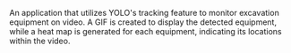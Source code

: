 An application that utilizes YOLO's tracking feature to monitor excavation equipment on video. A GIF is created to display the detected equipment, while a heat map is generated for each equipment, indicating its locations within the video.
